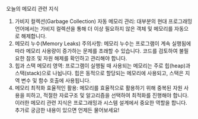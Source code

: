 오늘의 메모리 관련 지식

1. 가비지 컬렉션(Garbage Collection)
   자동 메모리 관리: 대부분의 현대 프로그래밍 언어에서는 가비지 컬렉션을 통해 더 이상 필요하지 않은 객체 및 메모리를 자동으로 해제합니다.
2. 메모리 누수(Memory Leaks)
   주의사항: 메모리 누수는 프로그램이 계속 실행됨에 따라 메모리 사용량이 증가하는 문제를 초래할 수 있습니다. 코드를 검토하여 불필요한 참조 및 자원 해제를 확인하고 관리해야 합니다.
3. 힙과 스택
   메모리 영역: 프로그램이 실행될 때 사용되는 메모리는 주로 힙(heap)과 스택(stack)으로 나뉩니다. 힙은 동적으로 할당되는 메모리에 사용되고, 스택은 지역 변수 및 함수 호출에 사용됩니다.
4. 메모리 최적화
   효율적인 활용: 메모리를 효율적으로 활용하기 위해 중복된 자원 사용을 피하고, 적절한 자료구조 및 알고리즘을 선택하여 최적화를 진행해야 합니다.
   이러한 메모리 관련 지식은 프로그래밍과 시스템 설계에서 중요한 역할을 합니다. 추가로 궁금한 내용이 있으면 언제든 물어보세요!
